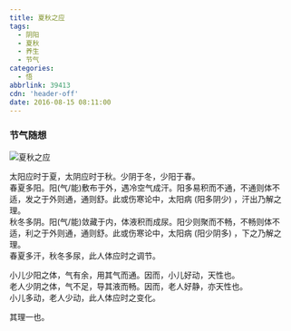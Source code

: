 ```yaml
---
title: 夏秋之应
tags:
  - 阴阳
  - 夏秋
  - 养生
  - 节气
categories:
  - 悟
abbrlink: 39413
cdn: 'header-off'
date: 2016-08-15 08:11:00
---
```

### 节气随想  
![夏秋之应](http://ww1.sinaimg.cn/large/8bf740e1gw1f72mbajqcaj20rs0krn0s.jpg)

太阳应时于夏，太阴应时于秋。少阴于冬，少阳于春。  
春夏多阳。阳(气/能)敷布于外，遇冷空气成汗。阳多易积而不通，不通则体不适，发之于外则通，通则舒。此或伤寒论中，太阳病 (阳多阴少) ，汗出乃解之理。  
秋冬多阴。阳(气/能)敛藏于内，体液积而成尿。阳少则聚而不畅，不畅则体不适，利之于外则通，通则舒。此或伤寒论中，太阳病 (阳少阴多) ，下之乃解之理。  
春夏多汗，秋冬多尿，此人体应时之调节。  

小儿少阳之体，气有余，用其气而通。因而，小儿好动，天性也。  
老人少阴之体，气不足，导其液而畅。因而，老人好静，亦天性也。  
小儿多动，老人少动，此人体应时之变化。  

其理一也。  
